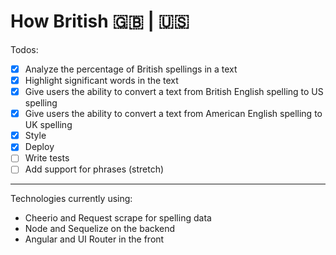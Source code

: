 # How British 🇬🇧 | 🇺🇸
Todos:
- [x] Analyze the percentage of British spellings in a text
- [x] Highlight significant words in the text
- [x] Give users the ability to convert a text from British English spelling to US spelling
- [x] Give users the ability to convert a text from American English spelling to UK spelling
- [x] Style
- [x] Deploy
- [ ] Write tests
- [ ] Add support for phrases (stretch)

<hr>
Technologies currently using:
<ul>
<li>Cheerio and Request scrape for spelling data</li>
<li>Node and Sequelize on the backend</li>
<li>Angular and UI Router in the front</li>
</ul>
